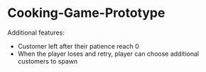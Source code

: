 # Cooking-Game-Prototype

Additional features:
- Customer left after their patience reach 0
- When the player loses and retry, player can choose additional customers to spawn
